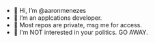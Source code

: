- 👋 Hi, I’m @aaronmenezes
- 👀 I’m an applcations developer.
- 🌱 Most repos are private, msg me for access.
- :hear_no_evil: I'm NOT interested in your politics. GO AWAY.
<!---
aaronmenezes/aaronmenezes is a ✨ special ✨ repository because its `README.md` (this file) appears on your GitHub profile.
You can click the Preview link to take a look at your changes.
--->
